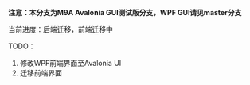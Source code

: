 **注意：本分支为M9A Avalonia GUI测试版分支，WPF GUI请见master分支**

当前进度：后端迁移，前端迁移中

TODO：

1. 修改WPF前端界面至Avalonia UI
2. 迁移前端界面
